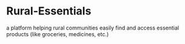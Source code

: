 # Rural-Essentials
a platform helping rural communities easily find and access essential products (like groceries, medicines, etc.) 
